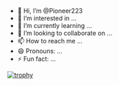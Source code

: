 - 👋 Hi, I’m @Pioneer223
- 👀 I’m interested in ...
- 🌱 I’m currently learning ...
- 💞️ I’m looking to collaborate on ...
- 📫 How to reach me ...
- 😄 Pronouns: ...
- ⚡ Fun fact: ...


[![trophy](https://github-profile-trophy.vercel.app/?username=Pioneer223)](https://github.com/ryo-ma/github-profile-trophy)
<!---
Pioneer223/Pioneer223 is a ✨ special ✨ repository because its `README.md` (this file) appears on your GitHub profile.
You can click the Preview link to take a look at your changes.
--->
